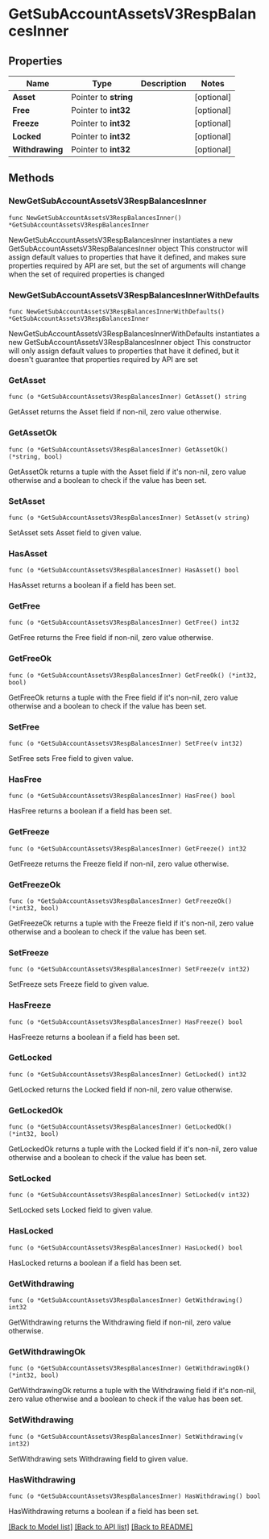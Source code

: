 # GetSubAccountAssetsV3RespBalancesInner

## Properties

Name | Type | Description | Notes
------------ | ------------- | ------------- | -------------
**Asset** | Pointer to **string** |  | [optional] 
**Free** | Pointer to **int32** |  | [optional] 
**Freeze** | Pointer to **int32** |  | [optional] 
**Locked** | Pointer to **int32** |  | [optional] 
**Withdrawing** | Pointer to **int32** |  | [optional] 

## Methods

### NewGetSubAccountAssetsV3RespBalancesInner

`func NewGetSubAccountAssetsV3RespBalancesInner() *GetSubAccountAssetsV3RespBalancesInner`

NewGetSubAccountAssetsV3RespBalancesInner instantiates a new GetSubAccountAssetsV3RespBalancesInner object
This constructor will assign default values to properties that have it defined,
and makes sure properties required by API are set, but the set of arguments
will change when the set of required properties is changed

### NewGetSubAccountAssetsV3RespBalancesInnerWithDefaults

`func NewGetSubAccountAssetsV3RespBalancesInnerWithDefaults() *GetSubAccountAssetsV3RespBalancesInner`

NewGetSubAccountAssetsV3RespBalancesInnerWithDefaults instantiates a new GetSubAccountAssetsV3RespBalancesInner object
This constructor will only assign default values to properties that have it defined,
but it doesn't guarantee that properties required by API are set

### GetAsset

`func (o *GetSubAccountAssetsV3RespBalancesInner) GetAsset() string`

GetAsset returns the Asset field if non-nil, zero value otherwise.

### GetAssetOk

`func (o *GetSubAccountAssetsV3RespBalancesInner) GetAssetOk() (*string, bool)`

GetAssetOk returns a tuple with the Asset field if it's non-nil, zero value otherwise
and a boolean to check if the value has been set.

### SetAsset

`func (o *GetSubAccountAssetsV3RespBalancesInner) SetAsset(v string)`

SetAsset sets Asset field to given value.

### HasAsset

`func (o *GetSubAccountAssetsV3RespBalancesInner) HasAsset() bool`

HasAsset returns a boolean if a field has been set.

### GetFree

`func (o *GetSubAccountAssetsV3RespBalancesInner) GetFree() int32`

GetFree returns the Free field if non-nil, zero value otherwise.

### GetFreeOk

`func (o *GetSubAccountAssetsV3RespBalancesInner) GetFreeOk() (*int32, bool)`

GetFreeOk returns a tuple with the Free field if it's non-nil, zero value otherwise
and a boolean to check if the value has been set.

### SetFree

`func (o *GetSubAccountAssetsV3RespBalancesInner) SetFree(v int32)`

SetFree sets Free field to given value.

### HasFree

`func (o *GetSubAccountAssetsV3RespBalancesInner) HasFree() bool`

HasFree returns a boolean if a field has been set.

### GetFreeze

`func (o *GetSubAccountAssetsV3RespBalancesInner) GetFreeze() int32`

GetFreeze returns the Freeze field if non-nil, zero value otherwise.

### GetFreezeOk

`func (o *GetSubAccountAssetsV3RespBalancesInner) GetFreezeOk() (*int32, bool)`

GetFreezeOk returns a tuple with the Freeze field if it's non-nil, zero value otherwise
and a boolean to check if the value has been set.

### SetFreeze

`func (o *GetSubAccountAssetsV3RespBalancesInner) SetFreeze(v int32)`

SetFreeze sets Freeze field to given value.

### HasFreeze

`func (o *GetSubAccountAssetsV3RespBalancesInner) HasFreeze() bool`

HasFreeze returns a boolean if a field has been set.

### GetLocked

`func (o *GetSubAccountAssetsV3RespBalancesInner) GetLocked() int32`

GetLocked returns the Locked field if non-nil, zero value otherwise.

### GetLockedOk

`func (o *GetSubAccountAssetsV3RespBalancesInner) GetLockedOk() (*int32, bool)`

GetLockedOk returns a tuple with the Locked field if it's non-nil, zero value otherwise
and a boolean to check if the value has been set.

### SetLocked

`func (o *GetSubAccountAssetsV3RespBalancesInner) SetLocked(v int32)`

SetLocked sets Locked field to given value.

### HasLocked

`func (o *GetSubAccountAssetsV3RespBalancesInner) HasLocked() bool`

HasLocked returns a boolean if a field has been set.

### GetWithdrawing

`func (o *GetSubAccountAssetsV3RespBalancesInner) GetWithdrawing() int32`

GetWithdrawing returns the Withdrawing field if non-nil, zero value otherwise.

### GetWithdrawingOk

`func (o *GetSubAccountAssetsV3RespBalancesInner) GetWithdrawingOk() (*int32, bool)`

GetWithdrawingOk returns a tuple with the Withdrawing field if it's non-nil, zero value otherwise
and a boolean to check if the value has been set.

### SetWithdrawing

`func (o *GetSubAccountAssetsV3RespBalancesInner) SetWithdrawing(v int32)`

SetWithdrawing sets Withdrawing field to given value.

### HasWithdrawing

`func (o *GetSubAccountAssetsV3RespBalancesInner) HasWithdrawing() bool`

HasWithdrawing returns a boolean if a field has been set.


[[Back to Model list]](../README.md#documentation-for-models) [[Back to API list]](../README.md#documentation-for-api-endpoints) [[Back to README]](../README.md)


